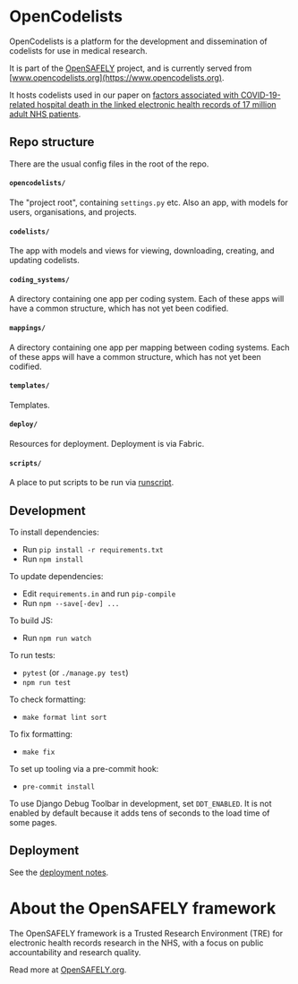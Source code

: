 # OpenCodelists

OpenCodelists is a platform for the development and dissemination of codelists for use in medical research.

It is part of the [OpenSAFELY](https://opensafely.org) project, and is currently served from [www.opencodelists.org](https://www.opencodelists.org).

It hosts codelists used in our paper on [factors associated with COVID-19-related hospital death in the linked electronic health records of 17 million adult NHS patients](https://opensafely.org/outputs/2020/05/covid-risk-factors/).


## Repo structure

There are the usual config files in the root of the repo.

#### `opencodelists/`

The "project root", containing `settings.py` etc.  Also an app, with models for users, organisations, and projects.

#### `codelists/`

The app with models and views for viewing, downloading, creating, and updating codelists.

#### `coding_systems/`

A directory containing one app per coding system.  Each of these apps will have a common structure, which has not yet been codified.

#### `mappings/`

A directory containing one app per mapping between coding systems.  Each of these apps will have a common structure, which has not yet been codified.

#### `templates/`

Templates.

#### `deploy/`

Resources for deployment.  Deployment is via Fabric.

#### `scripts/`

A place to put scripts to be run via [runscript](https://django-extensions.readthedocs.io/en/latest/runscript.html).


## Development

To install dependencies:

* Run `pip install -r requirements.txt`
* Run `npm install`

To update dependencies:

* Edit `requirements.in` and run `pip-compile`
* Run `npm --save[-dev] ...`

To build JS:

* Run `npm run watch`

To run tests:

* `pytest` (or `./manage.py test`)
* `npm run test`

To check formatting:

* `make format lint sort`

To fix formatting:

* `make fix`

To set up tooling via a pre-commit hook:

* `pre-commit install`

To use Django Debug Toolbar in development, set `DDT_ENABLED`.
It is not enabled by default because it adds tens of seconds to the load time of some pages.

## Deployment

See the [deployment notes](DEPLOY.md).

# About the OpenSAFELY framework

The OpenSAFELY framework is a Trusted Research Environment (TRE) for electronic
health records research in the NHS, with a focus on public accountability and
research quality.

Read more at [OpenSAFELY.org](https://opensafely.org).
